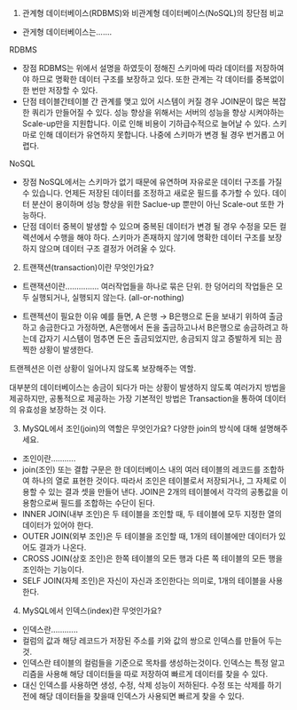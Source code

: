1. 관계형 데이터베이스(RDBMS)와 비관계형 데이터베이스(NoSQL)의 장단점 비교

- 관게형 데이터베이스는.......

RDBMS
- 장점
RDBMS는 위에서 설명을 하였듯이 정해진 스키마에 따라 데이터를 저장하여야 하므로 명확한 데이터 구조를 보장하고 있다. 
또한 관계는 각 데이터를 중복없이 한 번만 저장할 수 있다.
- 단점
테이블간테이블 간 관계를 맺고 있어 시스템이 커질 경우 JOIN문이 많은 복잡한 쿼리가 만들어질 수 있다.
성능 향상을 위해서는 서버의 성능을 향상 시켜야하는 Scale-up만을 지원합니다. 이로 인해 비용이 기하급수적으로 늘어날 수 있다.
스키마로 인해 데이터가 유연하지 못합니다. 나중에 스키마가 변경 될 경우 번거롭고 어렵다.

NoSQL
- 장점
NoSQL에서는 스키마가 없기 때문에 유연하며 자유로운 데이터 구조를 가질 수 있습니다. 언제든 저장된 데이터를 조정하고 새로운 필드를 추가할 수 있다.
데이터 분산이 용이하며 성능 향상을 위한 Saclue-up 뿐만이 아닌 Scale-out 또한 가능하다.
- 단점
데이터 중복이 발생할 수 있으며 중복된 데이터가 변경 될 경우 수정을 모든 컬렉션에서 수행을 해야 하다.
스키마가 존재하지 않기에 명확한 데이터 구조를 보장하지 않으며 데이터 구조 결정가 어려울 수 있다.


2. 트랜잭션(transaction)이란 무엇인가요?

- 트랜잭션이란...............
여러작업들을 하나로 묶은 단위. 한 덩어리의 작업들은 모두 실행되거나, 실행되지 않는다. (all-or-nothing)

- 트랜젝션이 필요한 이유
예를 들면, A 은행 → B은행으로 돈을 보내기 위하여 출금하고 송금한다고 가정하면, 
A은행에서 돈을 출금하고나서 B은행으로 송금하려고 하는데 갑자기 시스템이 멈추면 돈은 출금되었지만, 송금되지 않고 증발하게 되는 끔찍한 상황이 발생한다.

트랜젝션은 이런 상황이 일어나지 않도록 보장해주는 역할.

대부분의 데이터베이스는 송금이 되다가 마는 상황이 발생하지 않도록 여러가지 방법을 제공하지만, 공통적으로 제공하는 가장 기본적인 방법은 Transaction을 통하여 데이터의 유효성을 보장하는 것 이다.


3. MySQL에서 조인(join)의 역할은 무엇인가요? 다양한 join의 방식에 대해 설명해주세요.

- 조인이란...........
- join(조인) 또는 결합 구문은 한 데이터베이스 내의 여러 테이블의 레코드를 조합하여 하나의 열로 표현한 것이다. 따라서 조인은 테이블로서 저장되거나, 그 자체로 이용할 수 있는 결과 셋을 만들어 낸다. JOIN은 2개의 테이블에서 각각의 공통값을 이용함으로써 필드를 조합하는 수단이 된다.
- INNER JOIN(내부 조인)은 두 테이블을 조인할 때, 두 테이블에 모두 지정한 열의 데이터가 있어야 한다.
- OUTER JOIN(외부 조인)은 두 테이블을 조인할 때, 1개의 테이블에만 데이터가 있어도 결과가 나온다.
- CROSS JOIN(상호 조인)은 한쪽 테이블의 모든 행과 다른 쪽 테이블의 모든 행을 조인하는 기능이다.
- SELF JOIN(자체 조인)은 자신이 자신과 조인한다는 의미로, 1개의 테이블을 사용한다.

4. MySQL에서 인덱스(index)란 무엇인가요?

- 인덱스란............
- 컬럼의 값과 해당 레코드가 저장된 주소를 키와 값의 쌍으로 인덱스를 만들어 두는 것.
- 인덱스란 테이블의 컬럼들을 기준으로 목차를 생성하는것이다. 인덱스는 특정 알고리즘을 사용해 해당 데이터들을 따로 저장하여 빠르게 데이터를 찾을 수 있다.
- 대신 인덱스를 사용하면 생성, 수정, 삭제 성능이 저하된다. 수정 또는 삭제를 하기전에 해당 데이터들을 찾을때 인덱스가 사용되면 빠르게 찾을 수 있다.
